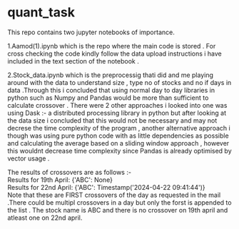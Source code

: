 # quant_task
<html> 
  <body>
<p>This repo contains two jupyter notebooks of importance.</p>
    <P>1.Aamod(1).ipynb which is the repo where the main code is stored . For cross checking the code kindly follow the data upload instructions i have included in the text section of the notebook . </P>
    <p>2.Stock_data.ipynb which is the preprocessig thati did and me playing around with the data to understand size , type  no of stocks and no if days in data .Through this i concluded that using normal day to day libraries in python such as Numpy and Pandas would be more than sufficient to calculate crossover . There were 2 other approaches i looked into one was using Dask :- a distributed processing library in python but after looking at the data size i concluded that this would not be necessary and may not decrese the time complexity of the program , another alternative approach i though was using pure python code with as little dependencies as possible and calculating the average based on a sliding window approach , however this wouldnt decrease time complexity since Pandas is already optimised by vector usage .</p>

  <p>The results of crossovers are as follows :-<br> Results for 19th April:
{'ABC': None}
<br>
Results for 22nd April:
{'ABC': Timestamp('2024-04-22 09:41:44')}
<br>
    Note that these are FIRST crossovers of the day as requested in the mail .There could be multipl crossovers in a day but only the forst is appended to the list . The stock name is ABC and there is no crossover on 19th april and atleast one on 22nd april.
</p>
  </body>



</html>
